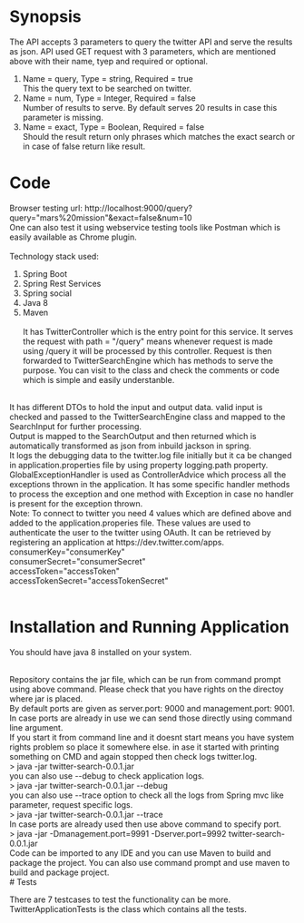 # Synopsis
The API accepts 3 parameters to query the twitter API and serve the results as json. API used GET request with 3 parameters, which are mentioned above with their name, tyep and required or optional.

1. Name = query, Type = string, Required = true <br>
    This the query text to be searched on twitter.
2. Name = num, Type = Integer, Required = false<br>
    Number of results to serve. By default serves 20 results in case this parameter is missing.
3. Name = exact, Type = Boolean, Required = false<br>
    Should the result return only phrases which matches the exact search or in case of false return like result.

# Code
Browser testing url: http://localhost:9000/query?query="mars%20mission"&exact=false&num=10
<br>One can also test it using webservice testing tools like Postman which is easily available as Chrome plugin. 
<br><br>
Technology stack used: <br> 
1. Spring Boot <br> 
2. Spring Rest Services <br> 
3. Spring social<br>
3. Java 8<br>
4. Maven
<br><br>
It has TwitterController which is the entry point for this service. It serves the request with path = "/query" means whenever request is made using /query it will be processed by this controller.
Request is then forwarded to TwitterSearchEngine which has methods to serve the purpose. You can visit to the class and check the comments or code which is simple and easily understanble.

<br>
It has different DTOs to hold the input and output data. valid input is checked and passed to the TwitterSearchEngine class and mapped to the SearchInput for further processing. 

<br>
Output is mapped to the SearchOutput and then returned which is automatically transformed as json from inbuild jackson in spring.

<br>
It logs the debugging data to the twitter.log file initially but it ca be changed in application.properties file by using property logging.path property.

<br>
GlobalExceptionHandler is used as ControllerAdvice which process all the exceptions thrown in the application. It has some specific handler methods to process the exception and one method with Exception in case no handler is present for the exception thrown.

<br>
Note: To connect to twitter you need 4 values which are defined above and added to the application.properies file. These values are used to authenticate the user to the twitter using OAuth. It can be retrieved by  registering an application at https://dev.twitter.com/apps.

<br>
consumerKey="consumerKey"<br>
consumerSecret="consumerSecret"<br>
accessToken="accessToken"<br>
accessTokenSecret="accessTokenSecret"<br>
<br>

# Installation and Running Application 
You should have java 8 installed on your system.

<br>
Repository contains the jar file, which can be run from command prompt using above command. Please check that you have rights on the directoy where jar is placed. 

<br>
By default ports are given as server.port: 9000 and management.port: 9001.

<br>
In case ports are already in use we can send those directly using command line argument.

<br>
If you start it from command line and it doesnt start means you have system rights problem so place it somewhere else. in ase it started with printing something on CMD and again stopped then check logs twitter.log.

<br>
> java -jar twitter-search-0.0.1.jar

<br>
you can also use --debug to check application logs.<br>
> java -jar twitter-search-0.0.1.jar --debug

<br>
you can also use --trace option to check all the logs from Spring mvc like parameter, request specific logs.<br>
> java -jar twitter-search-0.0.1.jar --trace

<br>
In case ports are already used then use above command to specify port. <br>
> java -jar -Dmanagement.port=9991 -Dserver.port=9992  twitter-search-0.0.1.jar

<br>
Code can be imported to any IDE and you can use Maven to build and package the project. You can also use command prompt and use maven to build and package project.

<br>
# Tests

There are 7 testcases to test the functionality can be more. TwitterApplicationTests is the class which contains all the tests.




